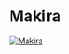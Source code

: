 # Makira

 

[![Makira](https://github.com/Thealexander/KiraSaeuam/blob/master/Documentos/Logos-de-las-versiones/MaKira/Makira%20Logo.png)](http://www.cakephp.org)

 
